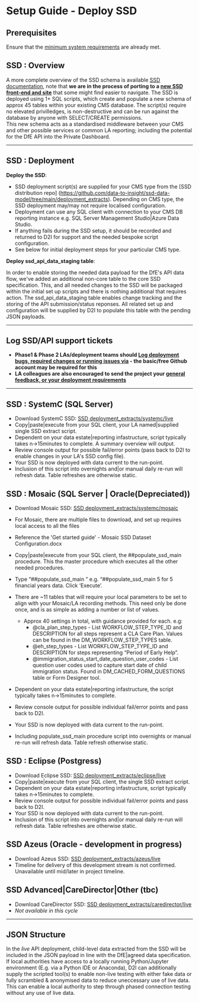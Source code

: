 # Setup Guide - Deploy SSD

## Prerequisites
Ensure that the [minimum system requirements](system_requirements.md) are already met.


## SSD : Overview

A more complete overview of the SSD schema is available [SSD documentation](https://data-to-insight.github.io/ssd-data-model), note that **we are in the process of porting to a [new SSD front-end and site](https://data-to-insight.github.io/ssd-data-model-next/)** that some might find easier to navigate.
The SSD is deployed using 1+ SQL scripts, which create and populate a new schema of approx 45 tables within your existing CMS database. The script(s) require no elevated privilledges, is non-destructive and can be run against the database by anyone with SELECT/CREATE permissions.   
This new schema acts as a standardised middleware between your CMS and other possible services or common LA reporting; including the potential for the DfE API into the Private Dashboard. 

---

## SSD : Deployment

**Deploy the SSD**:

 - SSD deployment script(s) are supplied for your CMS type from the [SSD distribution repo] (https://github.com/data-to-insight/ssd-data-model/tree/main/deployment_extracts). Depending on CMS type, the SSD deployment may/may not require localised configuration. 
 - Deployment can use any SQL client with connection to your CMS DB reporting instance e.g. SQL Server Management Studio|Azure Data Studio.
 - If anything fails during the SSD setup, it should be recorded and returned to D2I for support and the needed bespoke script configuration.
 - See below for initial deployment steps for your particular CMS type. 

**Deploy ssd_api_data_staging table**:

   In order to enable storing the needed data payload for the DfE's API data flow, we've added an additional non-core table to the core SSD specification. This, and all needed changes to the SSD will be packaged within the initial set up scripts and there is nothing additional that requires action. The ssd_api_data_staging table enables change tracking and the storing of the API submission/status reponses. All related set up and configuration will be supplied by D2I to populate this table with the pending JSON payloads.

---

## Log SSD/API support tickets  

 - **Phase1 & Phase 2 LAs/deployment teams should [Log deployment bugs, required changes or running issues via](https://github.com/data-to-insight/dfe-csc-api-data-flows/issues) - the basic/free Github account may be required for this**  
 - **LA colleagues are also encouraged to send the project your [general feedback, or your deployment requirements](https://forms.gle/rHTs5qJn8t6h6tQF8)**  

---

## SSD : SystemC (SQL Server)

- Download SystemC SSD: [SSD deployment_extracts/systemc/live](https://github.com/data-to-insight/ssd-data-model/tree/main/deployment_extracts/systemc/live)
- Copy|paste|execute from your SQL client, your LA named|supplied single SSD extract script.
- Dependent on your data estate|reporting infastructure, script typically takes n->15minutes to complete. A summary overview will output. 
- Review console output for possible fail/error points (pass back to D2I to enable changes in your LA's SSD config file).
- Your SSD is now deployed with data current to the run-point. 
- Inclusion of this script into overnights and|or manual daily re-run will refresh data. Table refreshes are otherwise static. 

## SSD : Mosaic (SQL Server | Oracle(Depreciated))

- Download Mosaic SSD: [SSD deployment_extracts/systemc/mosaic](https://github.com/data-to-insight/ssd-data-model/tree/main/deployment_extracts/mosaic/live)
- For Mosaic, there are multiple files to download, and set up requires local access to all the files
- Reference the 'Get started guide' - Mosaic SSD Dataset Configuration.docx
- Copy|paste|execute from your SQL client, the ##populate_ssd_main procedure. This the master procedure which executes all the other needed procedures.
- Type “##populate_ssd_main <your desired number of financial years>” e.g. “##populate_ssd_main 5 for 5 financial years data.  Click ‘Execute’.
- There are ~11 tables that will require your local parameters to be set to align with your Mosaic/LA recording methods. This need only be done
once, and is as simple as adding a number or list of values. 
  - Approx 40 settings in total, with guidance provided for each. e.g:
    - @cla_plan_step_types - List WORKFLOW_STEP_TYPE_ID and DESCRIPTION for all steps represent a CLA Care Plan. Values can be found in the DM_WORKFLOW_STEP_TYPES table.
    - @eh_step_types - List WORKFLOW_STEP_TYPE_ID and DESCRIPTION for steps representing “Period of Early Help”.
    - @immigration_status_start_date_question_user_codes - List question user codes used to capture start date of child immigration status. Found in DM_CACHED_FORM_QUESTIONS table or Form Designer tool.

- Dependent on your data estate|reporting infastructure, the script typically takes n->15minutes to complete.  
- Review console output for possible individual fail/error points and pass back to D2I. 
- Your SSD is now deployed with data current to the run-point. 
- Including populate_ssd_main procedure script into overnights or manual re-run will refresh data. Table refresh otherwise static. 

## SSD : Eclipse (Postgress)

- Download Eclipse SSD: [SSD deployment_extracts/eclipse/live](https://github.com/data-to-insight/ssd-data-model/tree/main/deployment_extracts/eclipse/live)
- Copy|paste|execute from your SQL client, the single SSD extract script.
- Dependent on your data estate|reporting infastructure, script typically takes n->15minutes to complete.  
- Review console output for possible individual fail/error points and pass back to D2I. 
- Your SSD is now deployed with data current to the run-point. 
- Inclusion of this script into overnights and|or manual daily re-run will refresh data. Table refreshes are otherwise static. 

## SSD Azeus (Oracle - development in progress)

- Download Azeus SSD: [SSD deployment_extracts/azeus/live](https://github.com/data-to-insight/ssd-data-model/tree/main/deployment_extracts/azeus/live)
- Timeline for delivery of this development stream is not confirmed. Unavailable until mid/later in project timeline.

## SSD Advanced|CareDirector|Other (tbc)

- Download CareDirector SSD: [SSD deployment_extracts/caredirector/live](https://github.com/data-to-insight/ssd-data-model/tree/main/deployment_extracts/caredirector/live)
- _Not available in this cycle_


---
## JSON Structure

In the _live_ API deployment, child-level data extracted from the SSD will be included in the JSON payload in line with the DfE|agreed data specification. If local authorities have access to a locally running Python/Jupyter environment (E.g. via a Python IDE or Anaconda), D2I can additionally supply the scripted tool(s) to enable non-live testing with either fake data or fully scrambled & anonymised data to reduce uneccessary use of live data. This can enable a local authority to step through phased connection testing without any use of live data.    
<!-- See full [json payload structure specification](payload_structure.md) -->

